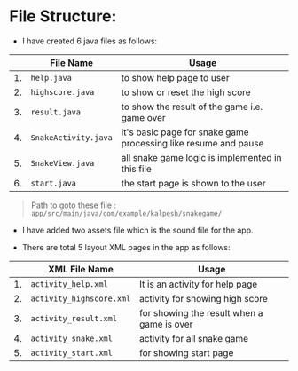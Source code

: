 # File Structure:

- I have created 6 java files as follows:

| | File Name | Usage |
| - | -- | -- |
| 1. | `help.java` | to show help page to user |
| 2. | `highscore.java`	| to show or reset the high score |
| 3. | `result.java` | to show the result of the game i.e. game over |
| 4. | `SnakeActivity.java`	| it's basic page for snake game processing like resume and pause |
| 5. | `SnakeView.java` | all snake game logic is implemented in this file |
| 6. | `start.java`	| the start page is shown to the user |

>Path to goto these file : `app/src/main/java/com/example/kalpesh/snakegame/`

- I have added two assets file which is the sound file for the app.

- There are total 5 layout XML pages in the app as follows:

| | XML File Name | Usage |
| - | -- | -- |
| 1. | `activity_help.xml` | It is an activity for help page |
| 2. | `activity_highscore.xml` | activity for showing high score |
| 3. | `activity_result.xml` | for showing the result when a game is over |
| 4. | `activity_snake.xml` | activity for all snake game |
| 5. | `activity_start.xml` | for showing start page |
